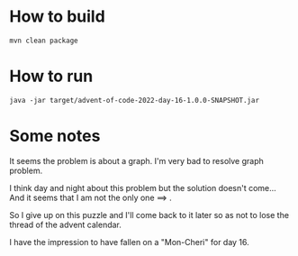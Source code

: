 # How to build

```
mvn clean package
```

# How to run

```
java -jar target/advent-of-code-2022-day-16-1.0.0-SNAPSHOT.jar
```

# Some notes

It seems the problem is about a graph.
I'm very bad to resolve graph problem.

I think day and night about this problem but the solution doesn't come... And it seems that I am not the only one ==> .

So I give up on this puzzle and I'll come back to it later so as not to lose the thread of the advent calendar.

I have the impression to have fallen on a "Mon-Cheri" for day 16.